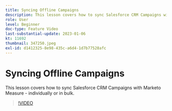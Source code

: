 ```yaml
---
title: Syncing Offline Campaigns
description: This lesson covers how to sync Salesforce CRM Campaigns with Marketo Measure - individually or in bulk.
role: User
level: Beginner
doc-type: Feature Video
last-substantial-update: 2023-01-06
kt: 11692
thumbnail: 347250.jpeg
exl-id: d1412325-8e98-435c-a6d4-1d7b77528afc
---
```

# Syncing Offline Campaigns

This lesson covers how to sync Salesforce CRM Campaigns with Marketo Measure - individually or in bulk.

>[!VIDEO](https://video.tv.adobe.com/v/347250/?quality=12&learn=on)
